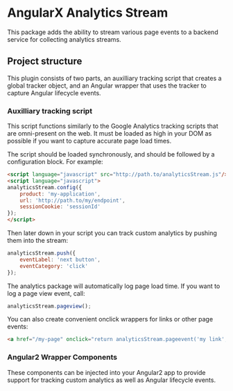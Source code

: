 # AngularX Analytics Stream

This package adds the ability to stream various page events to a backend service
for collecting analytics streams.

## Project structure
This plugin consists of two parts, an auxilliary tracking script that creates a
global tracker object, and an Angular wrapper that uses the tracker to capture
Angular lifecycle events.

### Auxilliary tracking script
This script functions similarly to the Google Analytics tracking
scripts that are omni-present on the web.  It must be loaded as
high in your DOM as possible if you want to capture accurate page
load times.

The script should be loaded synchronously, and should be followed
by a configuration block.  For example:

```html
<script language="javascript" src="http://path.to/analyticsStream.js"/>
<script language="javascript">
analyticsStream.config({
	product: 'my-application',
	url: 'http://path.to/my/endpoint',
	sessionCookie: 'sessionId'
});
</script>
```

Then later down in your script you can track custom analytics by pushing
them into the stream:
```javascript
analyticsStream.push({
	eventLabel: 'next button',
	eventCategory: 'click'
});
```

The analytics package will automatically log page load time.  If you want to log
a page view event, call:
```javascript
analyticsStream.pageview();
```

You can also create convenient onclick wrappers for links or other page events:
```html
<a href="/my-page" onclick="return analyticsStream.pageevent('my link', 'link', 'click')">Link text</a>
```

### Angular2 Wrapper Components
These components can be injected into your Angular2 app to provide
support for tracking custom analytics as well as Angular lifecycle 
events. 
